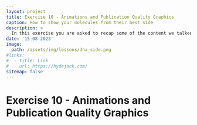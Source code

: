 ```yaml
---
layout: project
title: Exercise 10 - Animations and Publication Quality Graphics
caption: How to show your molecules from their best side
description: >
  In this exercise you are asked to recap some of the content we talked about in this lecture and visualise your results via some cool graphics.
date: '15-08-2023'
image: 
  path: /assets/img/lessons/dna_side.png
#links:
#  - title: Link
#    url: https://hydejack.com/
sitemap: false
---
```


# Exercise 10 - Animations and Publication Quality Graphics



